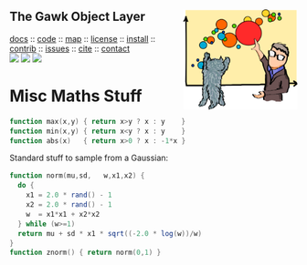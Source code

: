 <a name=top>
<img align=right src="https://raw.githubusercontent.com/timm/awk/master/etc/img/bubbles.png" width=200>
<h2>
     The Gawk Object Layer
</h2>
<p>
   <a    href="http://menzies.us/awk/index">docs</a>
   :: <a href="http://github.com/timm/awk">code</a>
   :: <a href="http://menzies.us/awk/index#map">map</a>
   :: <a href="http://menzies.us/awk/index#license">license</a>
   :: <a href="http://menzies.us/awk/index#install">install</a>
   :: <a href="http://menzies.us/awk/index#contribute">contrib</a>
   :: <a href="http://github.com/timm/awk/issues">issues</a>
   :: <a href="http://menzies.us/awk/index#cite">cite</a>
   :: <a href="http://menzies.us/awk/index#contact">contact</a>
<br>
   <img src="https://img.shields.io/badge/language-gawk-orange">
   <img src="https://img.shields.io/badge/purpose-ai,se-blueviolet">
   <img src="https://img.shields.io/badge/platform-mac,*nux-informational">
</p>

# Misc Maths Stuff

```awk
function max(x,y) { return x>y ? x : y    }
function min(x,y) { return x<y ? x : y    }
function abs(x)   { return x>0 ? x : -1*x }
```

Standard stuff to sample from a Gaussian: 

```awk
function norm(mu,sd,   w,x1,x2) {
  do { 
    x1 = 2.0 * rand() - 1  
    x2 = 2.0 * rand() - 1 
    w  = x1*x1 + x2*x2
  } while (w>=1)
  return mu + sd * x1 * sqrt((-2.0 * log(w))/w)
}
function znorm() { return norm(0,1) }
```
